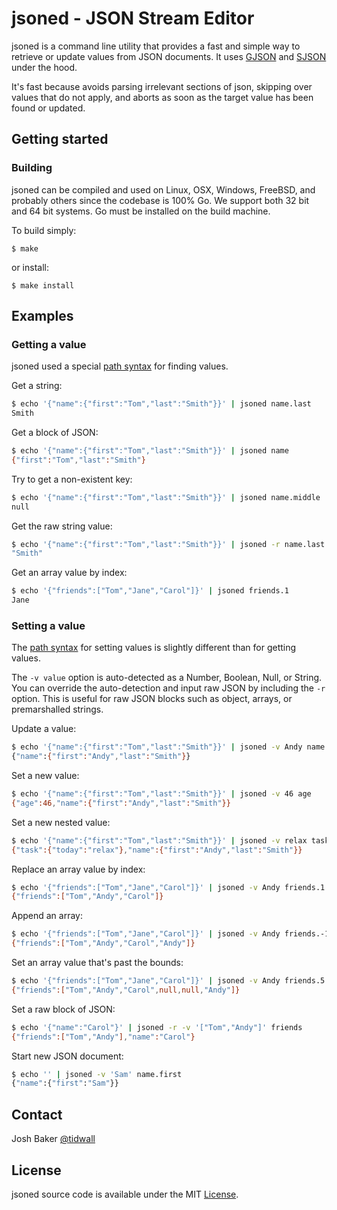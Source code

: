 jsoned - JSON Stream Editor
===========================

jsoned is a command line utility that provides a fast and simple way to retrieve or update values from JSON documents.
It uses [GJSON](https://github.com/tidwall/gjson) and [SJSON](https://github.com/tidwall/sjson) under the hood. 

It's fast because avoids parsing irrelevant sections of json, skipping over values that do not apply, and aborts as soon as the target value has been found or updated.

Getting started
---------------

### Building

jsoned can be compiled and used on Linux, OSX, Windows, FreeBSD, and probably others since the codebase is 100% Go. 
We support both 32 bit and 64 bit systems. Go must be installed on the build machine.

To build simply:
```
$ make
```
or install:
```
$ make install
```

Examples
--------

### Getting a value 

jsoned used a special [path syntax](https://github.com/tidwall/gjson#path-syntax) for finding values.

Get a string:
```sh
$ echo '{"name":{"first":"Tom","last":"Smith"}}' | jsoned name.last
Smith
```

Get a block of JSON:
```sh
$ echo '{"name":{"first":"Tom","last":"Smith"}}' | jsoned name
{"first":"Tom","last":"Smith"}
```

Try to get a non-existent key:
```sh
$ echo '{"name":{"first":"Tom","last":"Smith"}}' | jsoned name.middle
null
```

Get the raw string value:
```sh
$ echo '{"name":{"first":"Tom","last":"Smith"}}' | jsoned -r name.last
"Smith"
```

Get an array value by index:
```sh
$ echo '{"friends":["Tom","Jane","Carol"]}' | jsoned friends.1
Jane
```

### Setting a value

The [path syntax](https://github.com/tidwall/sjson#path-syntax) for setting values is slightly different than for getting values.

The `-v value` option is auto-detected as a Number, Boolean, Null, or String. 
You can override the auto-detection and input raw JSON by including the `-r` option.
This is useful for raw JSON blocks such as object, arrays, or premarshalled strings.

Update a value:
```sh
$ echo '{"name":{"first":"Tom","last":"Smith"}}' | jsoned -v Andy name.first
{"name":{"first":"Andy","last":"Smith"}}
```

Set a new value:
```sh
$ echo '{"name":{"first":"Tom","last":"Smith"}}' | jsoned -v 46 age
{"age":46,"name":{"first":"Andy","last":"Smith"}}
```

Set a new nested value:
```sh
$ echo '{"name":{"first":"Tom","last":"Smith"}}' | jsoned -v relax task.today
{"task":{"today":"relax"},"name":{"first":"Andy","last":"Smith"}}
```

Replace an array value by index:
```sh
$ echo '{"friends":["Tom","Jane","Carol"]}' | jsoned -v Andy friends.1
{"friends":["Tom","Andy","Carol"]}
```

Append an array:
```sh
$ echo '{"friends":["Tom","Jane","Carol"]}' | jsoned -v Andy friends.-1
{"friends":["Tom","Andy","Carol","Andy"]}
```

Set an array value that's past the bounds:
```sh
$ echo '{"friends":["Tom","Jane","Carol"]}' | jsoned -v Andy friends.5
{"friends":["Tom","Andy","Carol",null,null,"Andy"]}
```

Set a raw block of JSON:
```sh
$ echo '{"name":"Carol"}' | jsoned -r -v '["Tom","Andy"]' friends
{"friends":["Tom","Andy"],"name":"Carol"}
```

Start new JSON document:
```sh
$ echo '' | jsoned -v 'Sam' name.first
{"name":{"first":"Sam"}}
```

## Contact
Josh Baker [@tidwall](http://twitter.com/tidwall)

## License
jsoned source code is available under the MIT [License](/LICENSE).




